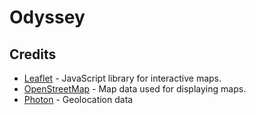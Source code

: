 # Odyssey


## Credits

- [Leaflet](https://leafletjs.com/) - JavaScript library for interactive maps.
- [OpenStreetMap](https://www.openstreetmap.org/) - Map data used for displaying maps.
- [Photon](https://photon.komoot.io/) - Geolocation data